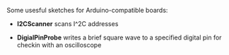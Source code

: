 Some usesful sketches for Arduino-compatible boards:

* <b>I2CScanner</b> scans I^2C addresses

* <b>DigialPinProbe</b> writes a brief square wave to a specified digital pin for checkin with an oscilloscope


